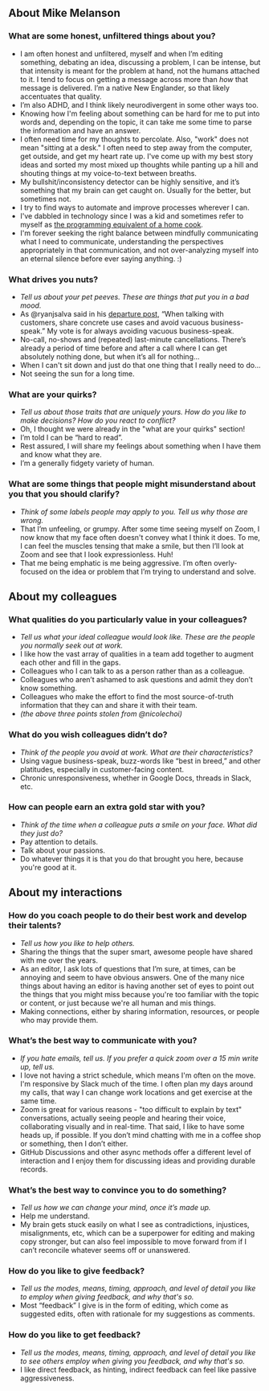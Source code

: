 ## About Mike Melanson

### What are some honest, unfiltered things about you?
* I am often honest and unfiltered, myself and when I’m editing something, debating an idea, discussing a problem, I can be intense, but that intensity is meant for the problem at hand, not the humans attached to it. I tend to focus on getting a message across more than *how* that message is delivered. I’m a native New Englander, so that likely accentuates that quality. 
* I’m also ADHD, and I think likely neurodivergent in some other ways too. 
* Knowing how I'm feeling about something can be hard for me to put into words and, depending on the topic, it can take me some time to parse the information and have an answer. 
* I often need time for my thoughts to percolate. Also, "work" does not mean "sitting at a desk." I often need to step away from the computer, get outside, and get my heart rate up. I've come up with my best story ideas and sorted my most mixed up thoughts while panting up a hill and shouting things at my voice-to-text between breaths.
* My bullshit/inconsistency detector can be highly sensitive, and it’s something that my brain can get caught on. Usually for the better, but sometimes not.
* I try to find ways to automate and improve processes wherever I can. 
* I've dabbled in technology since I was a kid and sometimes refer to myself as [the programming equivalent of a home cook](https://thenewstack.io/this-week-in-programming-what-kind-of-developer-are-you-anyway/). 
* I'm forever seeking the right balance between mindfully communicating what I need to communicate, understanding the perspectives appropriately in that communication, and not over-analyzing myself into an eternal silence before ever saying anything. :) 
 	 
### What drives you nuts?
* *Tell us about your pet peeves. These are things that put you in a bad mood.*
* As @ryanjsalva said in his [departure post](https://github.com/github/product/discussions/1555), “When talking with customers, share concrete use cases and avoid vacuous business-speak.” My vote is for always avoiding vacuous business-speak.
* No-call, no-shows and (repeated) last-minute cancellations. There’s already a period of time before and after a call where I can get absolutely nothing done, but when it’s all for nothing...
* When I can't sit down and just do that one thing that I really need to do...
* Not seeing the sun for a long time.

### What are your quirks?
* *Tell us about those traits that are uniquely yours. How do you like to make decisions? How do you react to conflict?*
* Oh, I thought we were already in the "what are your quirks" section!
* I’m told I can be “hard to read”.
* Rest assured, I will share my feelings about something when I have them and know what they are.
* I’m a generally fidgety variety of human.

### What are some things that people might misunderstand about you that you should clarify?
* *Think of some labels people may apply to you. Tell us why those are wrong.*
* That I’m unfeeling, or grumpy. After some time seeing myself on Zoom, I now know that my face often doesn't convey what I think it does. To me, I can feel the muscles tensing that make a smile, but then I’ll look at Zoom and see that I look expressionless. Huh!
* That me being emphatic is me being aggressive. I’m often overly-focused on the idea or problem that I’m trying to understand and solve.

## About my colleagues

### What qualities do you particularly value in your colleagues?
* *Tell us what your ideal colleague would look like. These are the people you normally seek out at work.* 
* I like how the vast array of qualities in a team add together to augment each other and fill in the gaps.
* Colleagues who I can talk to as a person rather than as a colleague.
* Colleagues who aren’t ashamed to ask questions and admit they don’t know something.
* Colleagues who make the effort to find the most source-of-truth information that they can and share it with their team.
* _(the above three points stolen from @nicolechoi)_

### What do you wish colleagues didn’t do?
* *Think of the people you avoid at work. What are their characteristics?*
* Using vague business-speak, buzz-words like “best in breed,” and other platitudes, especially in customer-facing content. 
* Chronic unresponsiveness, whether in Google Docs, threads in Slack, etc. 
	
### How can people earn an extra gold star with you?
* *Think of the time when a colleague puts a smile on your face. What did they just do?*
* Pay attention to details. 
* Talk about your passions.
* Do whatever things it is that you do that brought you here, because you're good at it.

## About my interactions

### How do you coach people to do their best work and develop their talents?
* *Tell us how you like to help others.*
* Sharing the things that the super smart, awesome people have shared with me over the years.  
* As an editor, I ask lots of questions that I’m sure, at times, can be annoying and seem to have obvious answers. One of the many nice things about having an editor is having another set of eyes to point out the things that you might miss because you're too familiar with the topic or content, or just because we're all human and mis things.
* Making connections, either by sharing information, resources, or people who may provide them. 

### What’s the best way to communicate with you?
* *If you hate emails, tell us. If you prefer a quick zoom over a 15 min write up, tell us.*
* I love not having a strict schedule, which means I'm often on the move. I'm responsive by Slack much of the time. I often plan my days around my calls, that way I can change work locations and get exercise at the same time.
* Zoom is great for various reasons - "too difficult to explain by text" conversations, actually seeing people and hearing their voice, collaborating visually and in real-time. That said, I like to have some heads up, if possible.  If you don’t mind chatting with me in a coffee shop or something, then I don’t either.
* GitHub Discussions and other async methods offer a different level of interaction and I enjoy them for discussing ideas and providing durable records. 
	
### What’s the best way to convince you to do something?
* *Tell us how we can change your mind, once it’s made up.*
* Help me understand.
* My brain gets stuck easily on what I see as contradictions, injustices, misalignments, etc, which can be a superpower for editing and making copy stronger, but can also feel impossible to move forward from if I can’t reconcile whatever seems off or unanswered.

### How do you like to give feedback?
* *Tell us the modes, means, timing, approach, and level of detail you like to employ when giving feedback, and why that's so.*
* Most “feedback” I give is in the form of editing, which come as suggested edits, often with rationale for my suggestions as comments.

### How do you like to get feedback?
* *Tell us the modes, means, timing, approach, and level of detail you like to see others employ when giving you feedback, and why that's so.*
* I like direct feedback, as hinting, indirect feedback can feel like passive aggressiveness. 
